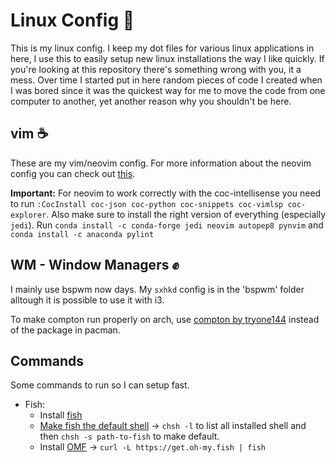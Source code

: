# Linux Config 💾
This is my linux config. I keep my dot files for various linux applications in here, I use this to easily setup new linux 
installations the way I like quickly. If you're looking at this repository there's something wrong with you, it a mess. Over
time I started put in here random pieces of code I created when I was bored since it was the quickest way for me to move the
code from one computer to another, yet another reason why you shouldn't be here.

## vim ☕
These are my vim/neovim config. For more information about the neovim config you can check out [this](https://github.com/ChristianChiarulli/nvim).

**Important:** For neovim to work correctly with the coc-intellisense you need to run `:CocInstall coc-json coc-python coc-snippets coc-vimlsp coc-explorer`. Also make sure to install the right version of everything (especially `jedi`). Run 
`conda install -c conda-forge jedi neovim autopep8 pynvim` and `conda install -c anaconda pylint`

## WM - Window Managers ✊
I mainly use bspwm now days. My `sxhkd` config is in the 'bspwm' folder alltough it is possible to use it with i3.

To make compton run properly on arch, use [compton by tryone144](https://github.com/tryone144/compton) instead of the package in pacman.

## Commands
Some commands to run so I can setup fast.
* Fish:
    * Install [fish](https://fishshell.com/)
    * [Make fish the default shell](https://wiki.archlinux.org/index.php/Command-line_shell) -> `chsh -l` to list all installed shell and then `chsh -s path-to-fish` to make default.
    * Install [OMF](https://github.com/oh-my-fish/oh-my-fish) -> `curl -L https://get.oh-my.fish | fish`


